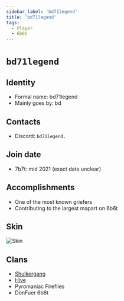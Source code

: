 ```yaml
---
sidebar_label: 'bd71legend'
title: 'bd71legend'
tags:
  - Player
  - 6b6t
---
```


# `bd71legend`

## Identity
* Formal name: bd71legend
* Mainly goes by: bd

## Contacts
* Discord: `bd71legend.`

## Join date
* 7b7t: mid 2021 (exact date unclear)

## Accomplishments
* One of the most known griefers
* Contributing to the largest mapart on 6b6t

## Skin
![Skin](https://s.namemc.com/3d/skin/body.png?id=a6e0f7c0dc4c4bae&model=classic&theta=30&phi=21&time=90&width=100&height=200)

## Clans
* [Shulkergang](../Groups/shulkergang.md)
* [Hive](../Groups/hive.md)
* Pyromaniac Fireflies
* DonFuer 6b6t
